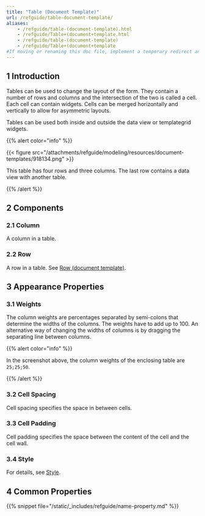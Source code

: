```yaml
---
title: "Table (Document Template)"
url: /refguide/table-document-template/
aliases:
    - /refguide/table-(document-template).html
    - /refguide/Table+(document+template.html
    - /refguide/table-(document-template)
    - /refguide/Table+(document+template
#If moving or renaming this doc file, implement a temporary redirect and let the respective team know they should update the URL in the product. See Mapping to Products for more details.
---
```


## 1 Introduction

Tables can be used to change the layout of the form. They contain a number of rows and columns and the intersection of the two is called a cell. Each cell can contain widgets. Cells can be merged horizontally and vertically to allow for asymmetric layouts.

Tables can be used both inside and outside the data view or templategrid widgets.

{{% alert color="info" %}}

{{< figure src="/attachments/refguide/modeling/resources/document-templates/918134.png" >}}

This table has four rows and three columns. The last row contains a data view with another table.

{{% /alert %}}

## 2 Components

### 2.1 Column

A column in a table.

### 2.2 Row

A row in a table. See [Row (document template)](/refguide/row-document-template/).

## 3 Appearance Properties

### 3.1 Weights

The column weights are percentages separated by semi-colons that determine the widths of the columns. The weights have to add up to 100\. An alternative way of changing the widths of columns is by dragging the separating line between columns.

{{% alert color="info" %}}

In the screenshot above, the column weights of the enclosing table are `25;25;50`.

{{% /alert %}}

### 3.2 Cell Spacing

Cell spacing specifies the space in between cells.

### 3.3 Cell Padding

Cell padding specifies the space between the content of the cell and the cell wall.

### 3.4 Style

For details, see [Style](/refguide/style/).

## 4 Common Properties

{{% snippet file="/static/_includes/refguide/name-property.md" %}}
